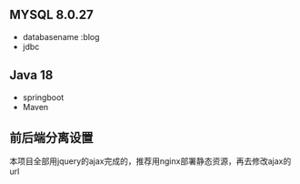 
## MYSQL 8.0.27
- databasename :blog
- jdbc
## Java 18
- springboot
- Maven
## 前后端分离设置
本项目全部用jquery的ajax完成的，推荐用nginx部署静态资源，再去修改ajax的url
